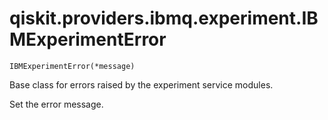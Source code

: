 # qiskit.providers.ibmq.experiment.IBMExperimentError



`IBMExperimentError(*message)`

Base class for errors raised by the experiment service modules.

Set the error message.
